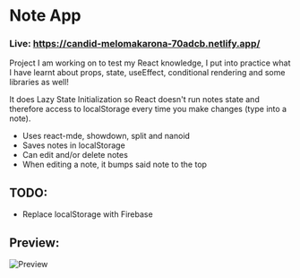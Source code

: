 # Note App

### Live: https://candid-melomakarona-70adcb.netlify.app/

Project I am working on to test my React knowledge, I put into practice what I have learnt about props, state, useEffect, conditional rendering and some libraries as well!

It does Lazy State Initialization so React doesn't run notes state and therefore access to localStorage every time you make changes (type into a note).

-   Uses react-mde, showdown, split and nanoid
-   Saves notes in localStorage
-   Can edit and/or delete notes
-   When editing a note, it bumps said note to the top

## TODO:

-   Replace localStorage with Firebase

## Preview:

![Preview](https://i.imgur.com/gvWSMUa.png)
